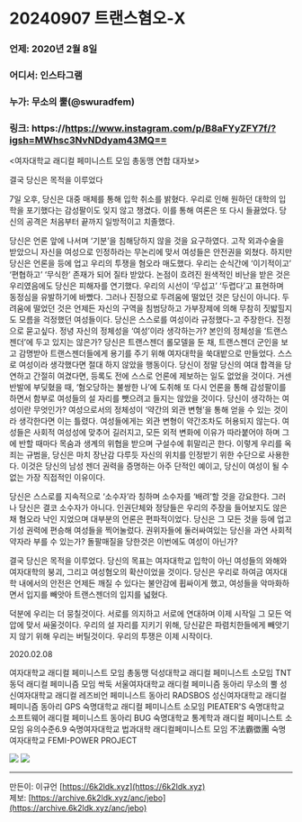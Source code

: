 # 20240907 트랜스혐오-X
### 언제: 2020년 2월 8일
### 어디서: 인스타그램
### 누가: 무소의 뿔(@swuradfem)
### 링크: https://https://www.instagram.com/p/B8aFYyZFY7f/?igsh=MWhsc3NvNDdyam43MQ==

<여자대학교 래디컬 페미니스트 모임 총동맹 연합 대자보>

결국 당신은 목적을 이루었다

7일 오후, 당신은 대중 매체를 통해 입학 취소를 밝혔다. 우리로 인해 원하던 대학의 입학을 포기했다는 감성팔이도 잊지 않고 챙겼다. 이를 통해 여론은 또 다시 들끓었다. 당신의 공격은 처음부터 끝까지 일방적이고 치졸했다.

당신은 언론 앞에 나서며 ‘기분’을 침해당하지 않을 것을 요구하였다. 고작 외과수술을 받았으니 자신을 여성으로 인정하라는 무논리에 맞서 여성들은 안전권을 외쳤다. 하지만 당신은 언론을 등에 업고 우리의 투쟁을 혐오라 매도했다. 우리는 순식간에 ‘이기적이고’ ‘편협하고’ ‘무식한’ 존재가 되어 질타 받았다. 논점이 흐려진 원색적인 비난을 받은 것은 우리였음에도 당신은 피해자를 연기했다. 우리의 시선이 ‘무섭고’ ‘두렵다’고 표현하며 동정심을 유발하기에 바빴다. 그러나 진정으로 두려움에 떨었던 것은 당신이 아니다. 두려움에 떨었던 것은 언제든 자신의 구역을 침범당하고 가부장제에 의해 무참히 짓밟힐지도 모름을 걱정했던 여성들이다. 
당신은 스스로를 여성이라 규정했다-고 주장한다. 진정으로 묻고싶다. 정녕 자신의 정체성을 ‘여성’이라 생각하는가? 본인의 정체성을 ‘트랜스젠더’에 두고 있지는 않은가? 당신은 트랜스젠더 롤모델을 둔 채, 트랜스젠더 군인을 보고 감명받아 트랜스젠더들에게 용기를 주기 위해 여자대학을 쑥대밭으로 만들었다. 스스로 여성이라 생각했다면 절대 하지 않았을 행동이다. 당신이 정말 당신의 여대 합격을 당연하고 간절히 여겼다면, 등록도 전에 스스로 언론에 제보하는 일도 없었을 것이다. 거센 반발에 부딪혔을 때, ‘혐오당하는 불쌍한 나’에 도취해 또 다시 언론을 통해 감성팔이를 하면서 함부로 여성들의 설 자리를 뺏으려고 들지는 않았을 것이다. 
당신이 생각하는 여성이란 무엇인가? 여성으로서의 정체성이 ‘약간의 외관 변형’을 통해 얻을 수 있는 것이라 생각한다면 이는 틀렸다. 여성들에게는 외관 변형이 약간조차도 허용되지 않는다. 여성들은 사회적 여성성에 맞추어 길러지고, 모든 외적 변화에 이유가 따라붙어야 하며 그에 반할 때마다 목숨과 생계의 위협을 받으며 구설수에 휘말리곤 한다. 이렇게 우리를 옥죄는 규범을, 당신은 마치 장난감 다루듯 자신의 위치를 인정받기 위한 수단으로 사용한다. 이것은 당신의 남성 젠더 권력을 증명하는 아주 단적인 예이고, 당신이 여성이 될 수 없는 가장 직접적인 이유이다.

당신은 스스로를 지속적으로 ‘소수자’라 칭하며 소수자를 ‘배려’할 것을 강요한다. 그러나 당신은 결코 소수자가 아니다. 인권단체와 정당들은 우리의 주장을 들어보지도 않은 채 혐오라 낙인 지었으며 대부분의 언론은 편파적이었다. 당신은 그 모든 것을 등에 업고 기성 권력에 편승해 여성들을 찍어눌렀다. 권위자들에 둘러싸여있는 당신을 과연 사회적 약자라 부를 수 있는가? 돌팔매질을 당한것은 이번에도 여성이 아닌가?

결국 당신은 목적을 이루었다. 당신의 목표는 여자대학교 입학이 아닌 여성들의 와해와 여자대학의 붕괴, 그리고 여성혐오의 확산이었을 것이다. 당신은 우리로 하여금 여자대학 내에서의 안전은 언제든 깨질 수 있다는 불안감에 휩싸이게 했고, 여성들을 악마화하면서 입지를 빼앗아 트랜스젠더의 입지를 넓혔다.

덕분에 우리는 더 뭉칠것이다. 서로를 의지하고 서로에 연대하며 이제 시작일 그 모든 억압에 맞서 싸울것이다. 우리의 설 자리를 지키기 위해, 당신같은 파렴치한들에게 빼앗기지 않기 위해 우리는 버틸것이다. 우리의 투쟁은 이제 시작이다.

2020.02.08

여자대학교 래디컬 페미니스트 모임 총동맹
덕성대학교 래디컬 페미니스트 소모임 TNT
동덕 래디컬 페미니즘 모임 싹둑
서울여자대학교 래디컬 페미니즘 동아리 무소의 뿔
성신여자대학교 래디컬 레즈비언 페미니스트 동아리 RADSBOS
성신여자대학교 래디컬 페미니즘 동아리 GPS
숙명대학교 래디컬 페미니스트 소모임 PIEATER'S
숙명대학교 소프트웨어 래디컬 페미니스트 동아리 BUG
숙명대학교 통계학과 래디컬 페미니스트 소모임 유의수준6.9
숙명여자대학교 법과대학 래디컬페미니스트 모임 不法霸徾團
 숙명여자대학교 FEMI-POWER PROJECT

![](https://archive.6k2ldk.xyz/hate/20200208-trans-insta/1.png)
![](https://archive.6k2ldk.xyz/hate/20200208-trans-insta/2.png)

------------------
만든이: 이규언 [https://6k2ldk.xyz](https://6k2ldk.xyz) <br>
제보: [https://archive.6k2ldk.xyz/anc/jebo](https://archive.6k2ldk.xyz/anc/jebo)
